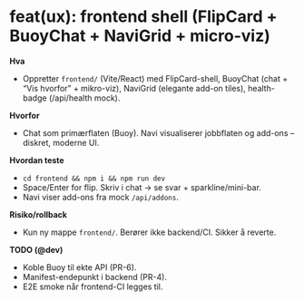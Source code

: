 # feat(ux): frontend shell (FlipCard + BuoyChat + NaviGrid + micro-viz)

**Hva**
- Oppretter `frontend/` (Vite/React) med FlipCard-shell, BuoyChat (chat + “Vis hvorfor” + mikro-viz),
  NaviGrid (elegante add-on tiles), health-badge (/api/health mock).

**Hvorfor**
- Chat som primærflaten (Buoy). Navi visualiserer jobbflaten og add-ons – diskret, moderne UI.

**Hvordan teste**
- `cd frontend && npm i && npm run dev`
- Space/Enter for flip. Skriv i chat → se svar + sparkline/mini-bar.
- Navi viser add-ons fra mock `/api/addons`.

**Risiko/rollback**
- Kun ny mappe `frontend/`. Berører ikke backend/CI. Sikker å reverte.

**TODO (@dev)**
- Koble Buoy til ekte API (PR-6).
- Manifest-endepunkt i backend (PR-4).
- E2E smoke når frontend-CI legges til.